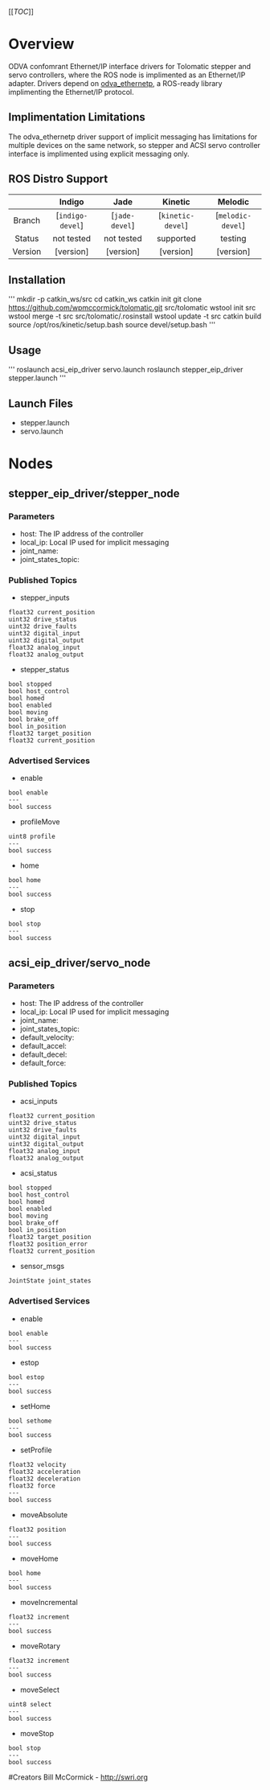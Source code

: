 [[_TOC_]]
# Overview
ODVA confomrant Ethernet/IP interface drivers for Tolomatic stepper and servo controllers, where the ROS node is implimented as an Ethernet/IP adapter. Drivers depend on [odva_ethernetp]('https://github.com/ros-drivers/odva_ethernetip'), a ROS-ready library implimenting the Ethernet/IP protocol.

## Implimentation Limitations
The odva_ethernetp driver support of implicit messaging has limitations for multiple devices on the same network, so stepper and ACSI servo controller interface is implimented using explicit messaging only.

## ROS Distro Support

|         | Indigo | Jade | Kinetic | Melodic |
|:-------:|:------:|:----:|:-------:|:-------:|
| Branch  | [`indigo-devel`] | [`jade-devel`] | [`kinetic-devel`] | [`melodic-devel`] |
| Status  |  not tested | not tested |  supported |  testing |
| Version | [version] | [version] | [version] | [version] |

## Installation
'''
mkdir -p catkin_ws/src
cd catkin_ws
catkin init
git clone https://github.com/wpmccormick/tolomatic.git src/tolomatic
wstool init src
wstool merge -t src src/tolomatic/.rosinstall
wstool update -t src
catkin build
source /opt/ros/kinetic/setup.bash
source devel/setup.bash
'''

## Usage
'''
roslaunch acsi_eip_driver servo.launch
roslaunch stepper_eip_driver stepper.launch
'''

## Launch Files
- stepper.launch
- servo.launch

# Nodes
## stepper_eip_driver/stepper_node
### Parameters
- host: The IP address of the controller
- local_ip: Local IP used for implicit messaging 
- joint_name:
- joint_states_topic:

### Published Topics
- stepper_inputs
```
float32 current_position
uint32 drive_status
uint32 drive_faults
uint32 digital_input
uint32 digital_output
float32 analog_input
float32 analog_output
```

- stepper_status
```
bool stopped
bool host_control
bool homed
bool enabled
bool moving
bool brake_off
bool in_position
float32 target_position
float32 current_position
```

### Advertised Services
- enable
```
bool enable
---
bool success
```

- profileMove
```
uint8 profile
---
bool success
```

- home
```
bool home
---
bool success
```

- stop
```
bool stop
---
bool success
```

## acsi_eip_driver/servo_node
### Parameters
- host: The IP address of the controller
- local_ip: Local IP used for implicit messaging
- joint_name:
- joint_states_topic:
- default_velocity:
- default_accel:
- default_decel:
- default_force:

### Published Topics
- acsi_inputs
```
float32 current_position
uint32 drive_status
uint32 drive_faults
uint32 digital_input
uint32 digital_output
float32 analog_input
float32 analog_output
```

- acsi_status
```
bool stopped
bool host_control
bool homed
bool enabled
bool moving
bool brake_off
bool in_position
float32 target_position
float32 position_error
float32 current_position
```

- sensor_msgs
```
JointState joint_states
```

### Advertised Services
- enable
```
bool enable
---
bool success
```

- estop
```
bool estop
---
bool success
```

- setHome
```
bool sethome
---
bool success
```

- setProfile
```
float32 velocity
float32 acceleration
float32 deceleration
float32 force
---
bool success
```

- moveAbsolute
```
float32 position
---
bool success
```

- moveHome
```
bool home
---
bool success
```

- moveIncremental
```
float32 increment
---
bool success
```

- moveRotary
```
float32 increment
---
bool success
```

- moveSelect
```
uint8 select
---
bool success
```

- moveStop
```
bool stop
---
bool success
```
#Creators
Bill McCormick - http://swri.org
